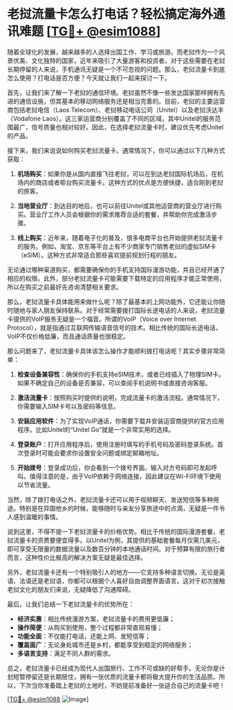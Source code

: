 # 老挝流量卡怎么打电话？轻松搞定海外通讯难题 [[TG💪+ @esim1088](https://t.me/s/esim1088)]

随着全球化的发展，越来越多的人选择出国工作、学习或旅游。而老挝作为一个风景优美、文化独特的国家，近年来吸引了大量游客和投资者。对于这些需要在老挝长期停留的人来说，手机通讯无疑是一个不可忽视的问题。那么，老挝流量卡到底怎么使用？打电话是否方便？今天就让我们一起来探讨一下。

首先，让我们来了解一下老挝的通信环境。老挝虽然不像一些发达国家那样拥有先进的通信设施，但其基本的移动网络服务还是相当完善的。目前，老挝的主要运营商包括老挝电信（Laos Telecom）、老挝移动电话公司（Unitel）以及老挝沃达丰（Vodafone Laos）。这三家运营商分别覆盖了不同的区域，其中Unitel的服务范围最广，信号质量也相对较好。因此，在选择老挝流量卡时，建议优先考虑Unitel的产品。

接下来，我们来说说如何购买老挝流量卡。通常情况下，你可以通过以下几种方式获取：

1. **机场购买**：如果你是从国内直接飞往老挝，可以在到达老挝国际机场后，在机场内的商店或者柜台购买流量卡。这种方式的优点是方便快捷，适合刚到老挝的旅客。
   
2. **当地营业厅**：到达目的地后，也可以前往Unitel或其他运营商的营业厅进行购买。营业厅工作人员会根据你的需求推荐合适的套餐，并帮助你完成激活步骤。

3. **线上购买**：近年来，随着电子化的普及，很多电商平台也开始提供老挝流量卡的服务。例如，淘宝、京东等平台上有不少商家专门销售老挝的虚拟SIM卡（eSIM）。这种方式非常适合那些喜欢提前规划行程的朋友。

无论通过哪种渠道购买，都需要确保你的手机支持国际漫游功能，并且已经开通了相应的权限。此外，部分老挝流量卡可能需要下载特定的应用程序才能正常使用，所以在购买之前最好先咨询清楚相关要求。

那么，老挝流量卡具体能用来做什么呢？除了最基本的上网功能外，它还能让你随时随地与家人朋友保持联系。对于经常需要拨打国际长途电话的人来说，老挝流量卡提供的VoIP服务无疑是一个福音。所谓的VoIP（Voice over Internet Protocol），就是指通过互联网传输语音信号的技术。相比传统的国际长途电话，VoIP不仅价格低廉，而且通话质量也很稳定。

那么问题来了，老挝流量卡具体该怎么操作才能顺利拨打电话呢？其实步骤非常简单：

1. **检查设备兼容性**：确保你的手机支持eSIM技术，或者已经插入了物理SIM卡。如果不确定自己的设备是否兼容，可以查阅手机说明书或直接咨询客服。

2. **激活流量卡**：按照购买时提供的说明，完成流量卡的激活流程。通常情况下，你需要输入SIM卡号以及密码等信息。

3. **安装应用软件**：为了实现VoIP通话，你需要下载并安装运营商提供的官方应用程序。比如Unitel的“Unitel Go”就是一个非常实用的选择。

4. **登录账户**：打开应用程序后，使用注册时填写的手机号码及密码登录系统。首次登录时可能会要求你设置安全问题或绑定邮箱地址。

5. **开始拨号**：登录成功后，你会看到一个拨号界面。输入对方号码即可发起呼叫。值得注意的是，由于VoIP依赖于网络连接，因此建议在Wi-Fi环境下使用以节省流量。

当然，除了拨打电话之外，老挝流量卡还可以用于视频聊天、发送短信等多种用途。特别是在异国他乡的时候，能够随时与亲友分享旅途中的点滴，无疑是一件令人感到温暖的事情。

说到这里，不得不提一下老挝流量卡的价格优势。相比于传统的国际漫游套餐，老挝流量卡的资费要便宜得多。以Unitel为例，其提供的基础套餐每月仅需几美元，即可享受无限量的数据流量以及数百分钟的本地通话时间。对于预算有限的旅行者而言，这种性价比极高的解决方案无疑是最佳选择。

另外，老挝流量卡还有一个特别吸引人的地方——它支持多种语言切换。无论是英语、法语还是老挝语，你都可以根据个人喜好自由调整界面语言。这对于初次接触老挝文化的朋友们来说，无疑降低了沟通障碍。

最后，让我们总结一下老挝流量卡的优势所在：

- **经济实惠**：相比传统漫游方案，老挝流量卡的费用更低廉；
- **操作简便**：从购买到使用，整个过程都非常直观易懂；
- **功能全面**：不仅能打电话，还能上网、发短信等；
- **覆盖面广**：无论身处城市还是乡村，都能享受到稳定的网络服务；
- **多语言支持**：满足不同人群的需求。

总之，老挝流量卡已经成为现代人出国旅行、工作不可或缺的好帮手。无论你是计划短暂停留还是长期居住，拥有一张优质的流量卡都将极大提升你的生活品质。所以，下次当你准备踏上老挝的土地时，不妨提前准备好一张适合自己的流量卡吧！

[[TG💪+ @esim1088](https://t.me/s/esim1088) ![Image](https://i.postimg.cc/4NQfJmqS/Snipaste-2025-05-13-00-14-12.png)]
